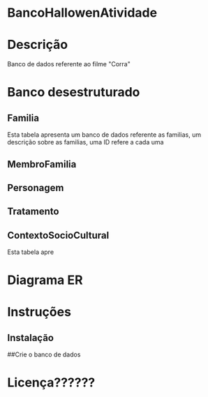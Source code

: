 # BancoHallowenAtividade
# Descrição
 Banco de dados referente ao filme "Corra"
# Banco desestruturado
## Familia
Esta tabela apresenta um banco de dados referente as familias, um descrição sobre as familias, uma ID refere a cada uma 
## MembroFamilia
## Personagem
## Tratamento
## ContextoSocioCultural
Esta tabela apre
# Diagrama ER
# Instruções
## Instalação
##Crie o banco de dados 
# Licença??????

